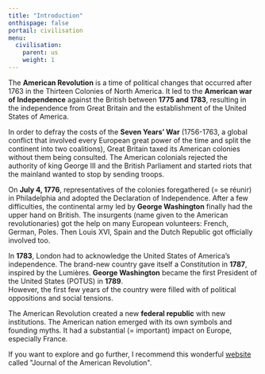 ```yaml
---
title: "Introduction"
onthispage: false
portail: civilisation
menu:
  civilisation:
    parent: us
    weight: 1
---
```


The **American Revolution** is a time of political changes that occurred after 1763 in the Thirteen Colonies of North America. It led to the **American war of Independence** against the British between **1775 and 1783**, resulting in the independence from Great Britain and the establishment of the United States of America.

In order to defray the costs of the **Seven Years’ War** (1756-1763, a global conflict that involved every European great power of the time and split the continent into two coalitions), Great Britain taxed its American colonies without them being consulted. The American colonials rejected the authority of king George III and the British Parliament and started riots that the mainland wanted to stop by sending troops.

On **July 4, 1776**, representatives of the colonies foregathered (= se réunir) in Philadelphia and adopted the Declaration of Independence. After a few difficulties, the continental army led by **George Washington** finally had the upper hand on British. The insurgents (name given to the American revolutionaries) got the help on many European volunteers: French, German, Poles. Then Louis XVI, Spain and the Dutch Republic got officially involved too.

In **1783**, London had to acknowledge the United States of America’s independence. The brand-new country gave itself a Constitution in **1787**, inspired by the Lumières. **George Washington** became the first President of the United States (POTUS) in **1789**.  
However, the first few years of the country were filled with of political oppositions and social tensions.

The American Revolution created a new **federal republic** with new institutions. The American nation emerged with its own symbols and founding myths. It had a substantial (= important) impact on Europe, especially France.

If you want to explore and go further, I recommend this wonderful [website](https://allthingsliberty.com/) called "Journal of the American Revolution".
